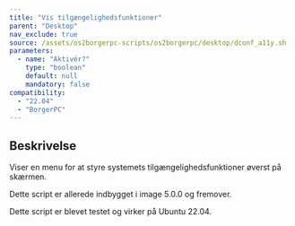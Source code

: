 ```yaml
---
title: "Vis tilgængelighedsfunktioner"
parent: "Desktop"
nav_exclude: true
source: /assets/os2borgerpc-scripts/os2borgerpc/desktop/dconf_a11y.sh
parameters:
  - name: "Aktivér?"
    type: "boolean"
    default: null
    mandatory: false
compatibility:  
  - "22.04"
  - "BorgerPC"
---
```


## Beskrivelse
Viser en menu for at styre systemets tilgængelighedsfunktioner øverst på skærmen.

Dette script er allerede indbygget i image 5.0.0 og fremover.

Dette script er blevet testet og virker på Ubuntu 22.04.